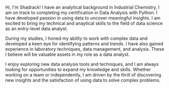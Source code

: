 
Hi, I'm Shadrack! I have an analytical background in Industrial Chemistry, I am on track to completing my certification in Data Analysis with Python. I have developed passion in using data to uncover meaningful insights. I am excited to bring my technical and anaytical skills to the field of data science as an entry-level data analyst.

During my studies, I honed my ability to work with complex data and developed a keen eye for identifying patterns and trends. I have also gained experience in laboratory techniques, data management, and analysis. These I believe will be valuable assets in my role as a data analyst.

I enjoy exploring new data analysis tools and techniques, and I am always looking for opportunities to expand my knowledge and skills. Whether working on a team or independently, I am driven by the thrill of discovering new insights and the satisfaction of using data to solve complex problems. 


<!---
tesot45/tesot45 is a ✨ special ✨ repository because its `README.md` (this file) appears on your GitHub profile.
You can click the Preview link to take a look at your changes.
--->
